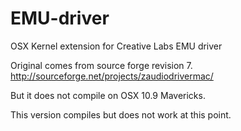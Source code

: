 EMU-driver
==========

OSX Kernel extension for Creative Labs EMU driver

Original comes from source forge revision 7. http://sourceforge.net/projects/zaudiodrivermac/

But it does not compile on OSX 10.9 Mavericks. 

This version compiles but does not work at this point.